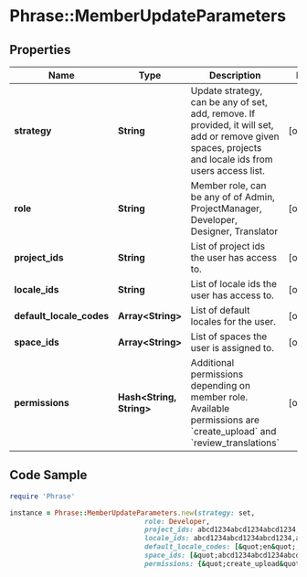 # Phrase::MemberUpdateParameters

## Properties

Name | Type | Description | Notes
------------ | ------------- | ------------- | -------------
**strategy** | **String** | Update strategy, can be any of set, add, remove. If provided, it will set, add or remove given spaces, projects and locale ids from users access list. | [optional] 
**role** | **String** | Member role, can be any of of Admin, ProjectManager, Developer, Designer, Translator | [optional] 
**project_ids** | **String** | List of project ids the user has access to.  | [optional] 
**locale_ids** | **String** | List of locale ids the user has access to. | [optional] 
**default_locale_codes** | **Array&lt;String&gt;** | List of default locales for the user. | [optional] 
**space_ids** | **Array&lt;String&gt;** | List of spaces the user is assigned to. | [optional] 
**permissions** | **Hash&lt;String, String&gt;** | Additional permissions depending on member role. Available permissions are &#x60;create_upload&#x60; and &#x60;review_translations&#x60; | [optional] 

## Code Sample

```ruby
require 'Phrase'

instance = Phrase::MemberUpdateParameters.new(strategy: set,
                                 role: Developer,
                                 project_ids: abcd1234abcd1234abcd1234,abcd1234abcd1234abcd1235,
                                 locale_ids: abcd1234abcd1234abcd1234,abcd1234abcd1234abcd1235,
                                 default_locale_codes: [&quot;en&quot;,&quot;fi&quot;],
                                 space_ids: [&quot;abcd1234abcd1234abcd1234&quot;,&quot;abcd1234abcd1234abcd1235&quot;],
                                 permissions: {&quot;create_upload&quot;:true,&quot;review_translations&quot;:true})
```


